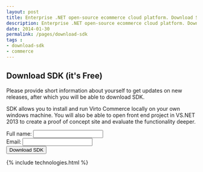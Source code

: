```yaml
---
layout: post
title: Enterprise .NET open-source ecommerce cloud platform. Download SDK
description: Enterprise .NET open-source ecommerce cloud platform. Download SDK
date: 2014-01-30
permalink: /pages/download-sdk
tags :
- download-sdk
- commerce
---
```

<article role="main" class="main">
	<div class="download responsive">
		<h1 class="head-title">Download SDK (it's Free)</h1>
		<p class="text">Please provide short information about yourself to get updates on new releases, after which you will be able to download SDK.</p>
		<p class="text">SDK allows you to install and run Virto Commerce locally on your own windows machine. You will also be able to open front end project in VS.NET 2013 to create a proof of concept site and evaluate the functionality deeper.</p>
		<form class="form" action="">
			<input type="hidden" value="Download SDK" name="Subject"/>
			<input type="hidden" value="true" name="IsResend"/>
			<input type="hidden" value="/pickedition" name="RedirectUrl" />
			<div class="control-group">
				<label for="" class="form-label">Full name:</label>
				<input type="text" class="form-input" name="FullName" required/>
			</div>
			<div class="control-group">
				<label for="" class="form-label">Email:</label>
				<input type="text" class="form-input" name="To" required/>
			</div>
			<div class="control-group">
				<button class="button fill" type="submit">Download SDK</button>
			</div>
		</form>
	</div>
	{% include technologies.html %}
</article>

